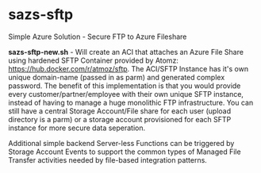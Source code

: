 # sazs-sftp
Simple Azure Solution - Secure FTP to Azure Fileshare

**sazs-sftp-new.sh** - Will create an ACI that attaches an Azure File Share using hardened SFTP Container provided by Atomz: https://hub.docker.com/r/atmoz/sftp.  The ACI/SFTP Instance has it's own unique domain-name (passed in as parm) and generated complex password.  The benefit of this implementation is that you would provide every customer/partner/employee with their own unique SFTP instance, instead of having to manage a huge monolithic FTP infrastructure.  You can still have a central Storage Account/File share for each user (upload directory is a parm) or a storage account provisioned for each SFTP instance for more secure data seperation.

Additional simple backend Server-less Functions can be triggered by Storage Account Events to support the common types of Managed File Transfer activities needed by file-based integration patterns.
